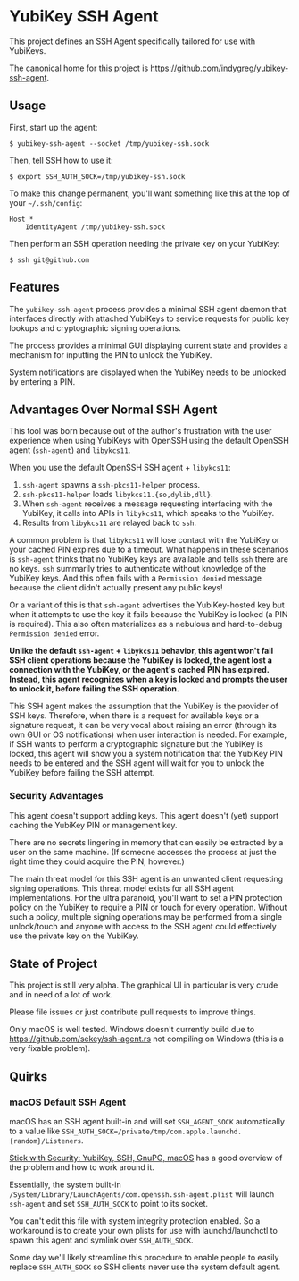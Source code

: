 # YubiKey SSH Agent

This project defines an SSH Agent specifically tailored for use with
YubiKeys.

The canonical home for this project is
https://github.com/indygreg/yubikey-ssh-agent.

## Usage

First, start up the agent:

    $ yubikey-ssh-agent --socket /tmp/yubikey-ssh.sock

Then, tell SSH how to use it:

    $ export SSH_AUTH_SOCK=/tmp/yubikey-ssh.sock

To make this change permanent, you'll want something like this at the
top of your `~/.ssh/config`:

    Host *
        IdentityAgent /tmp/yubikey-ssh.sock

Then perform an SSH operation needing the private key on your YubiKey:

    $ ssh git@github.com

## Features

The `yubikey-ssh-agent` process provides a minimal SSH agent daemon
that interfaces directly with attached YubiKeys to service requests
for public key lookups and cryptographic signing operations.

The process provides a minimal GUI displaying current state and
provides a mechanism for inputting the PIN to unlock the YubiKey.

System notifications are displayed when the YubiKey needs to be
unlocked by entering a PIN.

## Advantages Over Normal SSH Agent

This tool was born because out of the author's frustration with the user
experience when using YubiKeys with OpenSSH using the default OpenSSH
agent (`ssh-agent`) and `libykcs11`.

When you use the default OpenSSH SSH agent + `libykcs11`:

1. `ssh-agent` spawns a `ssh-pkcs11-helper` process.
2. `ssh-pkcs11-helper` loads `libykcs11.{so,dylib,dll}`.
3. When `ssh-agent` receives a message requesting interfacing with the
   YubiKey, it calls into APIs in `libykcs11`, which speaks to the
   YubiKey.
4. Results from `libykcs11` are relayed back to `ssh`.

A common problem is that `libykcs11` will lose contact with the YubiKey
or your cached PIN expires due to a timeout. What happens in these
scenarios is `ssh-agent` thinks that no YubiKey keys are available
and tells `ssh` there are no keys. `ssh` summarily tries to
authenticate without knowledge of the YubiKey keys. And this often
fails with a `Permission denied` message because the client didn't
actually present any public keys!

Or a variant of this is that `ssh-agent` advertises the YubiKey-hosted
key but when it attempts to use the key it fails because the YubiKey is
locked (a PIN is required). This also often materializes as a nebulous
and hard-to-debug `Permission denied` error.

**Unlike the default `ssh-agent` + `libykcs11` behavior, this agent
won't fail SSH client operations because the YubiKey is locked, the agent
lost a connection with the YubiKey, or the agent's cached PIN has expired.
Instead, this agent recognizes when a key is locked and prompts the user
to unlock it, before failing the SSH operation.**

This SSH agent makes the assumption that the YubiKey is the provider of
SSH keys. Therefore, when there is a request for available keys or a
signature request, it can be very vocal about raising an error (through
its own GUI or OS notifications) when user interaction is needed. For
example, if SSH wants to perform a cryptographic signature but the YubiKey
is locked, this agent will show you a system notification that the YubiKey
PIN needs to be entered and the SSH agent will wait for you to unlock the
YubiKey before failing the SSH attempt.

### Security Advantages

This agent doesn't support adding keys. This agent doesn't (yet) support
caching the YubiKey PIN or management key.

There are no secrets lingering in memory that can easily be extracted by
a user on the same machine. (If someone accesses the process at just the
right time they could acquire the PIN, however.)

The main threat model for this SSH agent is an unwanted client requesting
signing operations. This threat model exists for all SSH agent implementations.
For the ultra paranoid, you'll want to set a PIN protection policy on the
YubiKey to require a PIN or touch for every operation. Without such a policy,
multiple signing operations may be performed from a single unlock/touch
and anyone with access to the SSH agent could effectively use the private
key on the YubiKey.

## State of Project

This project is still very alpha. The graphical UI in particular is
very crude and in need of a lot of work.

Please file issues or just contribute pull requests to improve things.

Only macOS is well tested. Windows doesn't currently build due to
https://github.com/sekey/ssh-agent.rs not compiling on Windows (this
is a very fixable problem).

## Quirks

### macOS Default SSH Agent

macOS has an SSH agent built-in and will set `SSH_AGENT_SOCK` automatically
to a value like `SSH_AUTH_SOCK=/private/tmp/com.apple.launchd.{random}/Listeners`.

[Stick with Security: YubiKey, SSH, GnuPG, macOS](https://evilmartians.com/chronicles/stick-with-security-yubikey-ssh-gnupg-macos)
has a good overview of the problem and how to work around it.

Essentially, the system built-in
`/System/Library/LaunchAgents/com.openssh.ssh-agent.plist` will launch
`ssh-agent` and set `SSH_AUTH_SOCK` to point to its socket.

You can't edit this file with system integrity protection enabled. So a
workaround is to create your own plists for use with launchd/launchctl
to spawn this agent and symlink over `SSH_AUTH_SOCK`.

Some day we'll likely streamline this procedure to enable people to easily
replace `SSH_AUTH_SOCK` so SSH clients never use the system default
agent.
